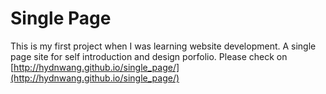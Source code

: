 # Single Page

This is my first project when I was learning website development.
A single page site for self introduction and design porfolio.
Please check on [http://hydnwang.github.io/single_page/](http://hydnwang.github.io/single_page/)
